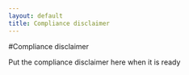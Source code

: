 ```yaml
---
layout: default
title: Compliance disclaimer
---
```


#Compliance disclaimer

Put the compliance disclaimer here when it is ready